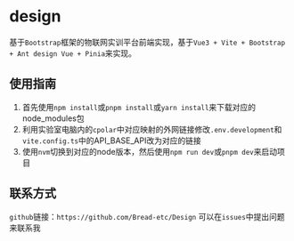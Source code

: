 # design

基于`Bootstrap`框架的物联网实训平台前端实现，基于`Vue3 + Vite + Bootstrap + Ant design Vue + Pinia`来实现。

## 使用指南

1. 首先使用`npm install`或`pnpm install`或`yarn install`来下载对应的node_modules包
2. 利用实验室电脑内的`cpolar`中对应映射的外网链接修改`.env.development`和`vite.config.ts`中的API_BASE_API改为对应的链接
3. 使用`nvm`切换到对应的node版本，然后使用`npm run dev`或`pnpm dev`来启动项目

## 联系方式

`github`链接：`https://github.com/Bread-etc/Design`
可以在`issues`中提出问题来联系我
